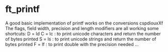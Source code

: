 # ft_printf
A good basic implementation of printf works on the conversions cspdiouxXf
The flags, field width, precision and length modifiers are all working
some shortcuts:
D = ld
C = lc : to print unicode characters and return the number of bytes printed
S = ls : to print unicode strings and return the number of bytes printed
F = lf : to print double with the precision needed
...
